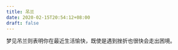 ```yaml
---
title: 吊兰
date: 2020-02-15T20:54:12+08:00
draft: false
---
```


梦见吊兰则表明你在最近生活愉快，既使是遇到挫折也很快会走出困境。<br>
